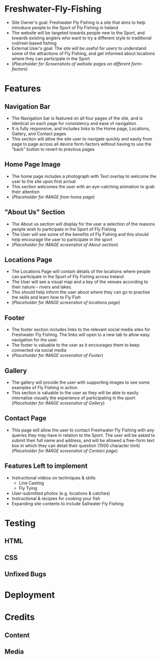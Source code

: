 # Freshwater-Fly-Fishing
- Site Owner's goal: Freshwater Fly Fishing is a site that aims to help introduce people to the Sport of Fly Fishing in Ireland
- The website will be targeted towards people new to the Sport, and towards existing anglers who want to try a different style to traditional rod/reel-based fishing
- External User's goal: The site will be useful for users to understand some of the attractions of Fly Fishing, and get informed about locations where they can participate in the Sport
- (*Placeholder for Screenshots of website pages on different form-factors*)

# Features

## Navigation Bar
- The Navigation bar is featured on all four pages of the site, and is identical on each page for consistency and  ease of navigation . 
- It is fully responsive, and includes links to the Home page, Locations, Gallery, and Contact pages
- This section will allow the site user to navigate quickly and easily from page to page across all device form-factors without having to use the “back” button to revert to previous pages
## Home Page Image
- The home page includes a photograph with Text overlay to welcome the user to the site upon first arrival
- This section welcomes the user with an eye-catching animation to grab their attention
- (*Placeholder for IMAGE from home page*)
## "About Us" Section
- The About us section will display for the user a selection of the reasons people wish to participate in the Sport of Fly Fishing
- The User will see some of the benefits of Fly Fishing and this should help encourage the user to participate in the sport
- (*Placeholder for IMAGE screenshot of About section*)
## Locations Page
- The Locations Page will contain details of the locations where people can participate in the Sport of Fly Fishing across Ireland
- The User will see a visual map and a key of the venues according to their nature – rivers and lakes.
- This should help inform the user about where they can go to practise the skills and learn how to Fly Fish
- (*Placeholder for IMAGE screenshot of locations page*)
## Footer
- The footer section includes links to the relevant social media sites for Freshwater Fly Fishing. The links will open to a new tab to allow easy navigation for the user.
- The footer is valuable to the user as it encourages them to keep connected via social media
- (*Placeholder for IMAGE screenshot of Footer*)
## Gallery
- The gallery will provide the user with supporting images to see some examples of Fly Fishing in action.
- This section is valuable to the user as they will be able to easily internalise visually the experience of participating in the sport 
(*Placeholder for IMAGE screenshot of Gallery*)
## Contact Page
 - This page will allow the user to contact Freshwater Fly Fishing with any queries they may have in relation to the Sport. The user will be asked to submit their full name and address, and will be allowed a free-form text box in which they can detail their question (1000 character limit)
 (*Placeholder for IMAGE screenshot of Contact page*)
 ## Features Left to implement
 - Instructional videos on techniques & skills
    - Line Casting 
    - Fly Tying
- User-submitted photos (e.g. locations & catches)
- Instructional & recipies for cooking your fish
- Expanding site contents to include Saltwater Fly Fishing 

# Testing
## HTML
## CSS
## Unfixed Bugs
# Deployment
# Credits
## Content
## Media